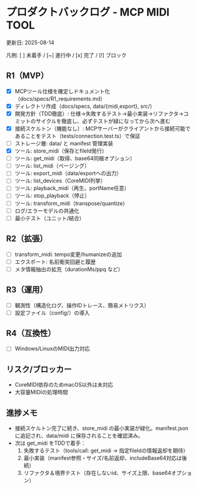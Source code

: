 # プロダクトバックログ - MCP MIDI TOOL

更新日: 2025-08-14

凡例: [ ] 未着手 / [~] 進行中 / [x] 完了 / [!] ブロック

## R1（MVP）
- [x] MCPツール仕様を確定しドキュメント化（docs/specs/R1_requirements.md）
- [x] ディレクトリ作成（docs/specs, data/{midi,export}, src/）
- [x] 開発方針（TDD徹底）: 仕様→失敗するテスト→最小実装→リファクタ→コミットのサイクルを徹底し、必ずテストが緑になってから次へ進む
- [x] 接続スケルトン（機能なし）: MCPサーバーがクライアントから接続可能であることをテスト（tests/connection.test.ts）で保証
- [ ] ストレージ層: data/ と manifest 管理実装
- [x] ツール: store_midi（保存とfileId発行）
- [ ] ツール: get_midi（取得、base64同梱オプション）
- [ ] ツール: list_midi（ページング）
- [ ] ツール: export_midi（data/exportへの出力）
- [ ] ツール: list_devices（CoreMIDI列挙）
- [ ] ツール: playback_midi（再生、portName任意）
- [ ] ツール: stop_playback（停止）
- [ ] ツール: transform_midi（transpose/quantize）
- [ ] ログ/エラーモデルの共通化
- [ ] 最小テスト（ユニット/結合）

## R2（拡張）
- [ ] transform_midi: tempo変更/humanizeの追加
- [ ] エクスポート: 名前衝突回避と履歴
- [ ] メタ情報抽出の拡充（durationMs/ppq など）

## R3（運用）
- [ ] 観測性（構造化ログ、操作IDトレース、簡易メトリクス）
- [ ] 設定ファイル（config/）の導入

## R4（互換性）
- [ ] Windows/LinuxのMIDI出力対応

## リスク/ブロッカー
- CoreMIDI依存のためmacOS以外は未対応
- 大容量MIDIの処理時間

## 進捗メモ
- 接続スケルトン完了に続き、store_midi の最小実装が緑化。manifest.json に追記され、data/midi に保存されることを確認済み。
- 次は get_midi をTDDで着手：
	1) 失敗するテスト（tools/call: get_midi → 指定fileIdの情報返却を期待）
	2) 最小実装（manifest参照・サイズ/名前返却、includeBase64対応は後続）
	3) リファクタ＆境界テスト（存在しないid、サイズ上限、base64オプション）
